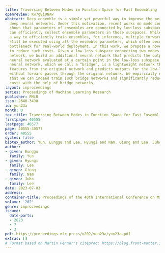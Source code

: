 ```yaml
---
title: Traversing Between Modes in Function Space for Fast Ensembling
openreview: Kw7g8iUNAw
abstract: Deep ensemble is a simple yet powerful way to improve the performance of
  deep neural networks. Under this motivation, recent works on mode connectivity have
  shown that parameters of ensembles are connected by low-loss subspaces, and one
  can efficiently collect ensemble parameters in those subspaces. While this provides
  a way to efficiently train ensembles, for inference, multiple forward passes should
  still be executed using all the ensemble parameters, which often becomes a serious
  bottleneck for real-world deployment. In this work, we propose a novel framework
  to reduce such costs. Given a low-loss subspace connecting two modes of a neural
  network, we build an additional neural network that predicts the output of the original
  neural network evaluated at a certain point in the low-loss subspace. The additional
  neural network, which we call a “bridge”, is a lightweight network that takes minimal
  features from the original network and predicts outputs for the low-loss subspace
  without forward passes through the original network. We empirically demonstrate
  that we can indeed train such bridge networks and significantly reduce inference
  costs with the help of bridge networks.
layout: inproceedings
series: Proceedings of Machine Learning Research
publisher: PMLR
issn: 2640-3498
id: yun23a
month: 0
tex_title: Traversing Between Modes in Function Space for Fast Ensembling
firstpage: 40555
lastpage: 40577
page: 40555-40577
order: 40555
cycles: false
bibtex_author: Yun, Eunggu and Lee, Hyungi and Nam, Giung and Lee, Juho
author:
- given: Eunggu
  family: Yun
- given: Hyungi
  family: Lee
- given: Giung
  family: Nam
- given: Juho
  family: Lee
date: 2023-07-03
address: 
container-title: Proceedings of the 40th International Conference on Machine Learning
volume: '202'
genre: inproceedings
issued:
  date-parts:
  - 2023
  - 7
  - 3
pdf: https://proceedings.mlr.press/v202/yun23a/yun23a.pdf
extras: []
# Format based on Martin Fenner's citeproc: https://blog.front-matter.io/posts/citeproc-yaml-for-bibliographies/
---
```


